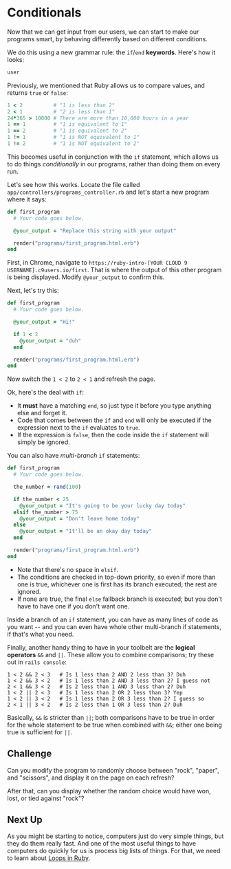 # Conditionals

Now that we can get input from our users, we can start to make our programs smart, by behaving differently based on different conditions.

We do this using a new grammar rule: the `if`/`end` **keywords**. Here's how it looks:

```ruby
user
```



Previously, we mentioned that Ruby allows us to compare values, and returns `true` or `false`:

```ruby
1 < 2          # "1 is less than 2"
2 < 1          # "2 is less than 1"
24*365 > 10000 # There are more than 10,000 hours in a year
1 == 1         # "1 is equivalent to 1"
1 == 2         # "1 is equivalent to 2"
1 != 1         # "1 is NOT equivalent to 1"
1 != 2         # "1 is NOT equivalent to 2"
```

This becomes useful in conjunction with the `if` statement, which allows us to do things _conditionally_ in our programs, rather than doing them on every run.

Let's see how this works. Locate the file called `app/controllers/programs_controller.rb` and let's start a new program where it says:

```ruby
def first_program
  # Your code goes below.

  @your_output = "Replace this string with your output"

  render("programs/first_program.html.erb")
end
```

First, in Chrome, navigate to `https://ruby-intro-[YOUR CLOUD 9 USERNAME].c9users.io/first`. That is where the output of this other program is being displayed. Modify `@your_output` to confirm this.

Next, let's try this:

```ruby
def first_program
  # Your code goes below.

  @your_output = "Hi!"

  if 1 < 2
    @your_output = "duh"
  end

  render("programs/first_program.html.erb")
end
```

Now switch the `1 < 2` to `2 < 1` and refresh the page.

Ok, here's the deal with `if`:

 - It **must** have a matching `end`, so just type it before you type anything else and forget it.
 - Code that comes between the `if` and `end` will only be executed if the expression next to the `if` evaluates to `true`.
 - If the expression is `false`, then the code inside the `if` statement will simply be ignored.

You can also have _multi-branch_ `if` statements:

```ruby
def first_program
  # Your code goes below.

  the_number = rand(100)

  if the_number < 25
    @your_output = "It's going to be your lucky day today"
  elsif the_number > 75
    @your_output = "Don't leave home today"
  else
    @your_output = "It'll be an okay day today"
  end

  render("programs/first_program.html.erb")
end
```

 - Note that there's no space in `elsif`.
 - The conditions are checked in top-down priority, so even if more than one is true, whichever one is first has its branch executed; the rest are ignored.
 - If none are true, the final `else` fallback branch is executed; but you don't have to have one if you don't want one.

Inside a branch of an `if` statement, you can have as many lines of code as you want -- and you can even have whole other multi-branch if statements, if that's what you need.

Finally, another handy thing to have in your toolbelt are the **logical operators** `&&` and `||`. These allow you to combine comparisons; try these out in `rails console`:

```
1 < 2 && 2 < 3   # Is 1 less than 2 AND 2 less than 3? Duh
1 < 2 && 3 < 2   # Is 1 less than 2 AND 3 less than 2? I guess not
2 < 1 && 3 < 2   # Is 2 less than 1 AND 3 less than 2? Duh
1 < 2 || 2 < 3   # Is 1 less than 2 OR 2 less than 3? Yep
1 < 2 || 3 < 2   # Is 1 less than 2 OR 3 less than 2? I guess so
2 < 1 || 3 < 2   # Is 2 less than 1 OR 3 less than 2? Duh
```

Basically, `&&` is stricter than `||`; both comparisons have to be true in order for the whole statement to be true when combined with `&&`; either one being true is sufficient for `||`.

## Challenge

Can you modify the program to randomly choose between "rock", "paper", and "scissors", and display it on the page on each refresh?

After that, can you display whether the random choice would have won, lost, or tied against "rock"?

## Next Up

As you might be starting to notice, computers just do very simple things, but they do them really fast. And one of the most useful things to have computers do quickly for us is process big lists of things. For that, we need to learn about [Loops in Ruby](loops-in-ruby.md).
